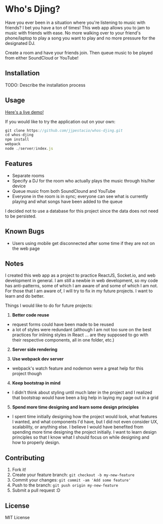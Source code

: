 # Who's Djing?

Have you ever been in a situation where you're listening to music with friends? I bet you have a ton of times! This web app allows you to jam to music with friends with ease. No more walking over to your friend's phone/laptop to play a song you want to play and no more pressure for the designated DJ. 

Create a room and have your friends join. Then queue music to be played from either SoundCloud or YouTube!

## Installation

TODO: Describe the installation process

## Usage

[Here's a live demo!](http://whosdjing.herokuapp.com/)

If you would like to try the application out on your own: 

```javascript
git clone https://github.com/jjpestacio/whos-djing.git
cd whos-djing
npm install
webpack
node ./server/index.js
```

## Features

* Separate rooms
* Specify a DJ for the room who actually plays the music through his/her device
* Queue music from both SoundClound and YouTube
* Everyone in the room is in sync; everyone can see what is currently playing and what songs have been added to the queue

I decided not to use a database for this project since the data does not need to be persisted.

## Known Bugs

* Users using mobile get disconnected after some time if they are not on the web page

## Notes

I created this web app as a project to practice ReactJS, Socket.io, and web development in general. I am still a newbie in web development, so my code has anti-patterns, some of which I am aware of and some of which I am not. For those that I am aware of, I will try to fix in my future projects. I want to learn and do better.

Things I would like to do for future projects:

1. **Better code reuse**
  * request forms could have been made to be reused
  * a lot of styles were redundant (although I am not too sure on the best practices for inlining styles in React ... are they supposed to go with their respective components, all in one folder, etc.)

2. **Server side rendering**

3. **Use webpack dev server**
  * webpack's watch feature and nodemon were a great help for this project though

4. **Keep bootstrap in mind**
  * I didn't think about styling until much later in the project and I realized that bootstrap would have been a big help in laying my page out in a grid

5. **Spend more time designing and learn some design principles**
  * I spent time initially designing how the project would look, what features I wanted, and what components I'd have, but I did not even consider UX, scalability, or anything else. I believe I would have benefited from spending more time designing the project initially. I want to learn design principles so that I know what I should focus on while designing and how to properly design.

## Contributing

1. Fork it!
2. Create your feature branch: `git checkout -b my-new-feature`
3. Commit your changes: `git commit -am 'Add some feature'`
4. Push to the branch: `git push origin my-new-feature`
5. Submit a pull request :D

## License

MIT License
